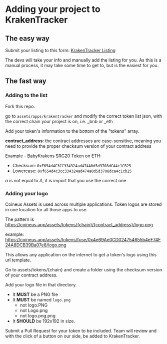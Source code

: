 # Adding your project to KrakenTracker

## The easy way
Submit your listing to this form: [KrakenTracker Listing](https://forms.gle/8UTKFicXBUh4KwqFA)

The devs will take your info and manually add the listing for you. As this is a manual process, it may take some time to get to, but is the easiest for you.

## The fast way

### Adding to the list
Fork this repo.

go to `assets/apps/krakentracker` and modify the correct token list json, with the correct chain your project is on, i.e. _bnb or _eth

Add your token's information to the bottom of the "tokens" array.

**contract_address**: the contract addresses are case-sensitive, meaning you need to provide the proper checksum version of your contract address

Example - BabyKrakens SRG20 Token on ETH:

- Checksum: `0xF654d4C3CC334324ad474A0d5d3708dCA4c1CB25`
- Lowercase: `0xf654d4c3cc334324ad474a0d5d3708dca4c1cb25`

_a_ is not equal to _A_, it is import that you use the correct one

### Adding your logo

Coineus Assets is used across multiple applications. Token logos are stored in one location for all those apps to use.

The pattern is https://coineus.app/assets/tokens/{chain}/{contract_address}/logo.png

example: https://coineus.app/assets/tokens/fuse/0x4e69Ae0CD024754655b4eF74F24A8DCB39Ba07e8/logo.png

This allows any application on the internet to get a token's logo using this url template.

Go to assets/tokens/{chain} and create a folder using the checksum version of your contract address.

Add your logo file in that directory.
- It **MUST** be a PNG file
- It **MUST** be named `logo.png` 
  - not logo.PNG 
  - not Logo.png 
  - not logo.png.png
- It **SHOULD** be 192x192 in size. 

Submit a Pull Request for your token to be included. Team will review and with the click of a button on our side, be added to KrakenTracker.